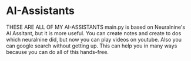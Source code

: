 # AI-Assistants
THESE ARE ALL OF MY AI-ASSISTANTS
main.py is based on Neuralnine's AI Assitant, but it is more useful. You can create notes and create to dos which neuralnine did, but now you can play videos on youtube. Also you can google search without getting up.
This can help you in many ways because you can do all of this hands-free.
